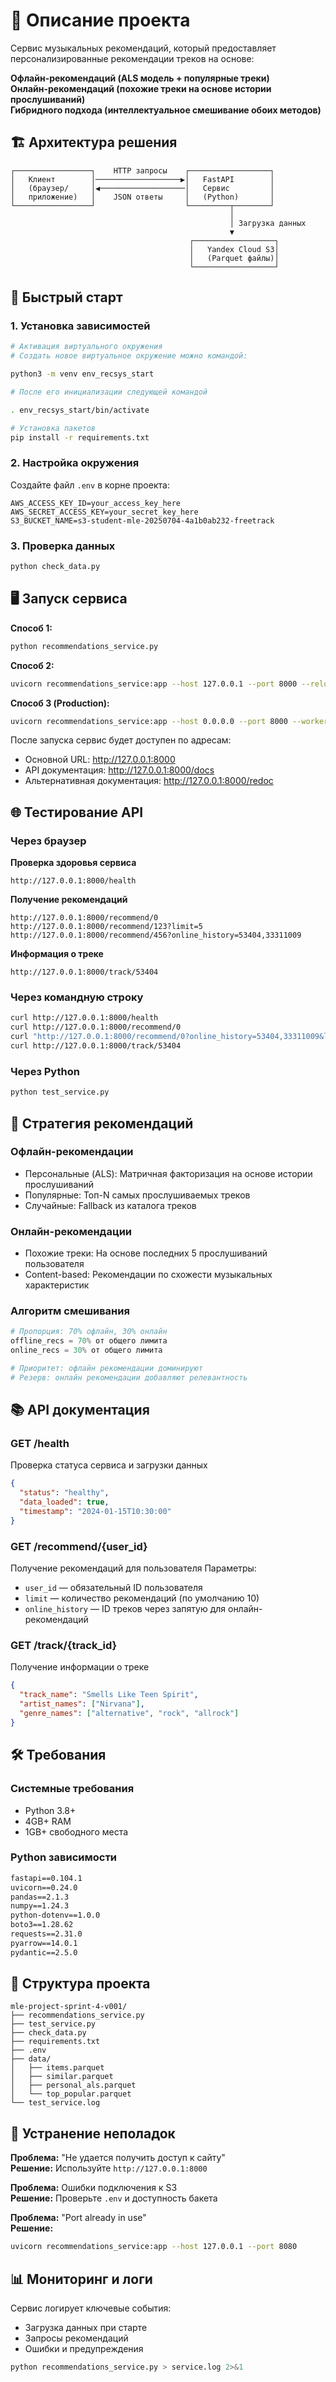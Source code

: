 # 🎵 Описание проекта
Сервис музыкальных рекомендаций, который предоставляет персонализированные рекомендации треков на основе:

**Офлайн-рекомендаций (ALS модель + популярные треки)**  
**Онлайн-рекомендаций (похожие треки на основе истории прослушиваний)**  
**Гибридного подхода (интеллектуальное смешивание обоих методов)**

## 🏗️ Архитектура решения
```
┌─────────────────┐    HTTP запросы    ┌──────────────────┐
│   Клиент        │───────────────────▶│   FastAPI        │
│   (браузер/     │◀───────────────────│   Сервис         │
│   приложение)   │    JSON ответы     │   (Python)       │
└─────────────────┘                    └─────────┬────────┘
                                                 │
                                                 │ Загрузка данных
                                                 ▼
                                        ┌──────────────────┐
                                        │   Yandex Cloud S3│
                                        │   (Parquet файлы)│
                                        └──────────────────┘
```

## 🚀 Быстрый старт

### 1. Установка зависимостей
```bash
# Активация виртуального окружения 
# Создать новое виртуальное окружение можно командой:

python3 -m venv env_recsys_start

# После его инициализации следующей командой

. env_recsys_start/bin/activate

# Установка пакетов
pip install -r requirements.txt
```

### 2. Настройка окружения
Создайте файл `.env` в корне проекта:

```env
AWS_ACCESS_KEY_ID=your_access_key_here
AWS_SECRET_ACCESS_KEY=your_secret_key_here
S3_BUCKET_NAME=s3-student-mle-20250704-4a1b0ab232-freetrack
```

### 3. Проверка данных
```bash
python check_data.py
```

## 🖥️ Запуск сервиса
**Способ 1:**
```bash
python recommendations_service.py
```
**Способ 2:**
```bash
uvicorn recommendations_service:app --host 127.0.0.1 --port 8000 --reload
```
**Способ 3 (Production):**
```bash
uvicorn recommendations_service:app --host 0.0.0.0 --port 8000 --workers 4
```

После запуска сервис будет доступен по адресам:
- Основной URL: http://127.0.0.1:8000  
- API документация: http://127.0.0.1:8000/docs  
- Альтернативная документация: http://127.0.0.1:8000/redoc

## 🌐 Тестирование API
### Через браузер
**Проверка здоровья сервиса**
```
http://127.0.0.1:8000/health
```

**Получение рекомендаций**
```
http://127.0.0.1:8000/recommend/0
http://127.0.0.1:8000/recommend/123?limit=5
http://127.0.0.1:8000/recommend/456?online_history=53404,33311009
```

**Информация о треке**
```
http://127.0.0.1:8000/track/53404
```

### Через командную строку
```bash
curl http://127.0.0.1:8000/health
curl http://127.0.0.1:8000/recommend/0
curl "http://127.0.0.1:8000/recommend/0?online_history=53404,33311009&limit=5"
curl http://127.0.0.1:8000/track/53404
```

### Через Python
```bash
python test_service.py
```

## 🎯 Стратегия рекомендаций
### Офлайн-рекомендации
- Персональные (ALS): Матричная факторизация на основе истории прослушиваний  
- Популярные: Топ-N самых прослушиваемых треков  
- Случайные: Fallback из каталога треков

### Онлайн-рекомендации
- Похожие треки: На основе последних 5 прослушиваний пользователя  
- Content-based: Рекомендации по схожести музыкальных характеристик

### Алгоритм смешивания
```python
# Пропорция: 70% офлайн, 30% онлайн
offline_recs = 70% от общего лимита
online_recs = 30% от общего лимита

# Приоритет: офлайн рекомендации доминируют
# Резерв: онлайн рекомендации добавляют релевантность
```

## 📚 API документация
### GET /health
Проверка статуса сервиса и загрузки данных
```json
{
  "status": "healthy",
  "data_loaded": true,
  "timestamp": "2024-01-15T10:30:00"
}
```

### GET /recommend/{user_id}
Получение рекомендаций для пользователя
Параметры:
- `user_id` — обязательный ID пользователя  
- `limit` — количество рекомендаций (по умолчанию 10)  
- `online_history` — ID треков через запятую для онлайн-рекомендаций

### GET /track/{track_id}
Получение информации о треке
```json
{
  "track_name": "Smells Like Teen Spirit",
  "artist_names": ["Nirvana"],
  "genre_names": ["alternative", "rock", "allrock"]
}
```

## 🛠️ Требования
### Системные требования
- Python 3.8+
- 4GB+ RAM
- 1GB+ свободного места

### Python зависимости
```txt
fastapi==0.104.1
uvicorn==0.24.0
pandas==2.1.3
numpy==1.24.3
python-dotenv==1.0.0
boto3==1.28.62
requests==2.31.0
pyarrow==14.0.1
pydantic==2.5.0
```

## 📁 Структура проекта
```
mle-project-sprint-4-v001/
├── recommendations_service.py
├── test_service.py
├── check_data.py
├── requirements.txt
├── .env
├── data/
│   ├── items.parquet
│   ├── similar.parquet
│   ├── personal_als.parquet
│   └── top_popular.parquet
└── test_service.log
```

## 🔧 Устранение неполадок
**Проблема:** "Не удается получить доступ к сайту"  
**Решение:** Используйте `http://127.0.0.1:8000`

**Проблема:** Ошибки подключения к S3  
**Решение:** Проверьте `.env` и доступность бакета

**Проблема:** "Port already in use"  
**Решение:**  
```bash
uvicorn recommendations_service:app --host 127.0.0.1 --port 8080
```

## 📊 Мониторинг и логи
Сервис логирует ключевые события:
- Загрузка данных при старте
- Запросы рекомендаций
- Ошибки и предупреждения

```bash
python recommendations_service.py > service.log 2>&1
```

